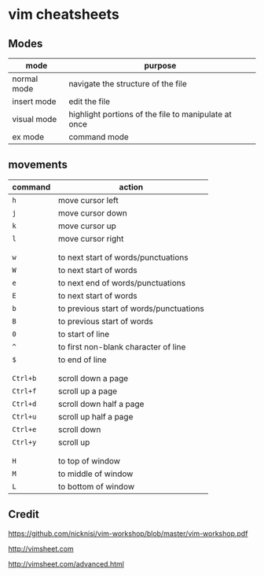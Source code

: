 # vim cheatsheets

## Modes

| mode        | purpose                                              |
| ---         | ---                                                  |
| normal mode | navigate the structure of the file                   |
| insert mode | edit the file                                        |
| visual mode | highlight portions of the file to manipulate at once |
| ex mode     | command mode                                         |

## movements

| command  | action                                  |
| ---      | ---                                     |
| `h`      | move cursor left                        |
| `j`      | move cursor down                        |
| `k`      | move cursor up                          |
| `l`      | move cursor right                       |
|          |                                         |
|          |                                         |
| `w`      | to next start of words/punctuations     |
| `W`      | to next start of words                  |
| `e`      | to next end of words/punctuations       |
| `E`      | to next start of words                  |
| `b`      | to previous start of words/punctuations |
| `B`      | to previous start of words              |
| `0`      | to start of line                        |
| `^`      | to first non-blank character of line    |
| `$`      | to end of line                          |
|          |                                         |
|          |                                         |
| `Ctrl+b` | scroll down a page                      |
| `Ctrl+f` | scroll up a page                        |
| `Ctrl+d` | scroll down half a page                 |
| `Ctrl+u` | scroll up half a page                   |
| `Ctrl+e` | scroll down                             |
| `Ctrl+y` | scroll up                               |
|          |                                         |
|          |                                         |
| `H`      | to top of window                        |
| `M`      | to middle of window                     |
| `L`      | to bottom of window                     |




## Credit

https://github.com/nicknisi/vim-workshop/blob/master/vim-workshop.pdf

http://vimsheet.com

http://vimsheet.com/advanced.html
